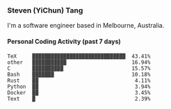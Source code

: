 ### Steven (YiChun) Tang

I'm a software engineer based in Melbourne, Australia.

#### Personal Coding Activity (past 7 days)
```
TeX     ▓▓▓▓▓▓▓▓▓▓▓▓▓▓▓▓▓▓▓▓▓▓▓▓▓▓▓▓▓▓  43.41%
other   ▓▓▓▓▓▓▓▓▓▓▓                     16.94%
C       ▓▓▓▓▓▓▓▓▓▓                      15.57%
Bash    ▓▓▓▓▓▓▓                         10.18%
Rust    ▓▓                               4.11%
Python  ▓▓                               3.94%
Docker  ▓▓                               3.45%
Text    ▓                                2.39%
```
